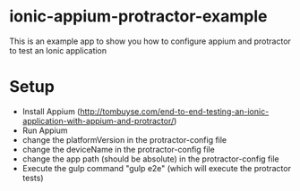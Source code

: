 # ionic-appium-protractor-example
This is an example app to show you how to configure appium and protractor to test an Ionic application

# Setup
- Install Appium (http://tombuyse.com/end-to-end-testing-an-ionic-application-with-appium-and-protractor/)
- Run Appium
- change the platformVersion in the protractor-config file
- change the deviceName in the protractor-config file
- change the app path (should be absolute) in the protractor-config file
- Execute the gulp command "gulp e2e" (which will execute the protractor tests)
